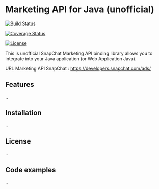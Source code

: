 # Marketing API for Java (unofficial)

[![Build Status](https://travis-ci.org/yassineazimani/snap-api.svg?branch=develop&kill_cache=1)](https://travis-ci.org/yassineazimani/snap-api)

[![Coverage Status](https://coveralls.io/repos/github/yassineazimani/snap-api/badge.svg?branch=develop)](https://coveralls.io/github/yassineazimani/snap-api?branch=develop)

[![License](https://img.shields.io/badge/License-Apache%202.0-blue.svg)](https://opensource.org/licenses/Apache-2.0)

This is unofficial SnapChat Marketing API binding library allows you to integrate into your Java application (or Web Application Java).

URL Marketing API SnapChat : https://developers.snapchat.com/ads/

## Features

..

## Installation

..

## License

..

## Code examples

..

